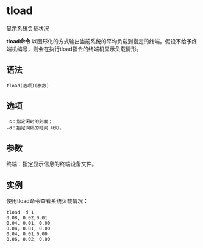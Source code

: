 # tload

显示系统负载状况


**tload命令** 以图形化的方式输出当前系统的平均负载到指定的终端。假设不给予终端机编号，则会在执行tload指令的终端机显示负载情形。

##  语法

```
tload(选项)(参数)
```

##  选项

```
-s：指定闲时的刻度；
-d：指定间隔的时间（秒）。
```

##  参数

终端：指定显示信息的终端设备文件。

##  实例

使用tload命令查看系统负载情况：

```
tload -d 1
0.08, 0.02,0.01
0.04, 0.01, 0.00
0.04, 0.01, 0.00
0.04, 0.01,0.00
0.06, 0.02, 0.00
```


